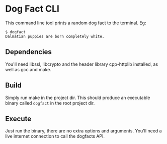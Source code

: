Dog Fact CLI
============

This command line tool prints a random dog fact to the terminal. Eg:

```
$ dogfact
Dalmatian puppies are born completely white.
```


Dependencies
------------

You'll need libssl, libcrypto and the header library cpp-httplib installed, as well as
gcc and make.


Build
-----

Simply run make in the project dir. This should produce an executable binary called `dogfact`
in the root project dir.


Execute
-------

Just run the binary, there are no extra options and arguments. You'll need a live internet
connection to call the dogfacts API.
